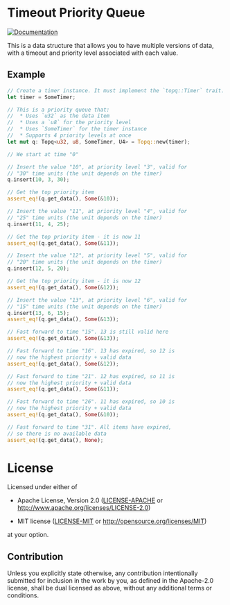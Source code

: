 # Timeout Priority Queue

[![Documentation](https://docs.rs/topq/badge.svg)](https://docs.rs/topq)

This is a data structure that allows you to have multiple versions of data, with a timeout and priority level associated with each value.

## Example

```rust
// Create a timer instance. It must implement the `topq::Timer` trait.
let timer = SomeTimer;

// This is a priority queue that:
//  * Uses `u32` as the data item
//  * Uses a `u8` for the priority level
//  * Uses `SomeTimer` for the timer instance
//  * Supports 4 priority levels at once
let mut q: Topq<u32, u8, SomeTimer, U4> = Topq::new(timer);

// We start at time "0"

// Insert the value "10", at priority level "3", valid for
// "30" time units (the unit depends on the timer)
q.insert(10, 3, 30);

// Get the top priority item
assert_eq!(q.get_data(), Some(&10));

// Insert the value "11", at priority level "4", valid for
// "25" time units (the unit depends on the timer)
q.insert(11, 4, 25);

// Get the top priority item - it is now 11
assert_eq!(q.get_data(), Some(&11));

// Insert the value "12", at priority level "5", valid for
// "20" time units (the unit depends on the timer)
q.insert(12, 5, 20);

// Get the top priority item - it is now 12
assert_eq!(q.get_data(), Some(&12));

// Insert the value "13", at priority level "6", valid for
// "15" time units (the unit depends on the timer)
q.insert(13, 6, 15);
assert_eq!(q.get_data(), Some(&13));

// Fast forward to time "15". 13 is still valid here
assert_eq!(q.get_data(), Some(&13));

// Fast forward to time "16". 13 has expired, so 12 is
// now the highest priority + valid data
assert_eq!(q.get_data(), Some(&12));

// Fast forward to time "21". 12 has expired, so 11 is
// now the highest priority + valid data
assert_eq!(q.get_data(), Some(&11));

// Fast forward to time "26". 11 has expired, so 10 is
// now the highest priority + valid data
assert_eq!(q.get_data(), Some(&10));

// Fast forward to time "31". All items have expired,
// so there is no available data
assert_eq!(q.get_data(), None);
```

# License

Licensed under either of

- Apache License, Version 2.0 ([LICENSE-APACHE](LICENSE-APACHE) or
  http://www.apache.org/licenses/LICENSE-2.0)

- MIT license ([LICENSE-MIT](LICENSE-MIT) or http://opensource.org/licenses/MIT)

at your option.

## Contribution

Unless you explicitly state otherwise, any contribution intentionally submitted
for inclusion in the work by you, as defined in the Apache-2.0 license, shall be
dual licensed as above, without any additional terms or conditions.
